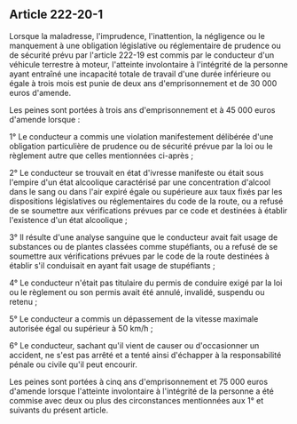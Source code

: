 Article 222-20-1
----
Lorsque la maladresse, l'imprudence, l'inattention, la négligence ou le
manquement à une obligation législative ou réglementaire de prudence ou de
sécurité prévu par l'article 222-19 est commis par le conducteur d'un véhicule
terrestre à moteur, l'atteinte involontaire à l'intégrité de la personne ayant
entraîné une incapacité totale de travail d'une durée inférieure ou égale à
trois mois est punie de deux ans d'emprisonnement et de 30 000 euros d'amende.

Les peines sont portées à trois ans d'emprisonnement et à 45 000 euros d'amende
lorsque :

1° Le conducteur a commis une violation manifestement délibérée d'une obligation
particulière de prudence ou de sécurité prévue par la loi ou le règlement autre
que celles mentionnées ci-après ;

2° Le conducteur se trouvait en état d'ivresse manifeste ou était sous l'empire
d'un état alcoolique caractérisé par une concentration d'alcool dans le sang ou
dans l'air expiré égale ou supérieure aux taux fixés par les dispositions
législatives ou réglementaires du code de la route, ou a refusé de se soumettre
aux vérifications prévues par ce code et destinées à établir l'existence d'un
état alcoolique ;

3° Il résulte d'une analyse sanguine que le conducteur avait fait usage de
substances ou de plantes classées comme stupéfiants, ou a refusé de se soumettre
aux vérifications prévues par le code de la route destinées à établir s'il
conduisait en ayant fait usage de stupéfiants ;

4° Le conducteur n'était pas titulaire du permis de conduire exigé par la loi ou
le règlement ou son permis avait été annulé, invalidé, suspendu ou retenu ;

5° Le conducteur a commis un dépassement de la vitesse maximale autorisée égal
ou supérieur à 50 km/h ;

6° Le conducteur, sachant qu'il vient de causer ou d'occasionner un accident, ne
s'est pas arrêté et a tenté ainsi d'échapper à la responsabilité pénale ou
civile qu'il peut encourir.

Les peines sont portées à cinq ans d'emprisonnement et 75 000 euros d'amende
lorsque l'atteinte involontaire à l'intégrité de la personne a été commise avec
deux ou plus des circonstances mentionnées aux 1° et suivants du présent
article.
